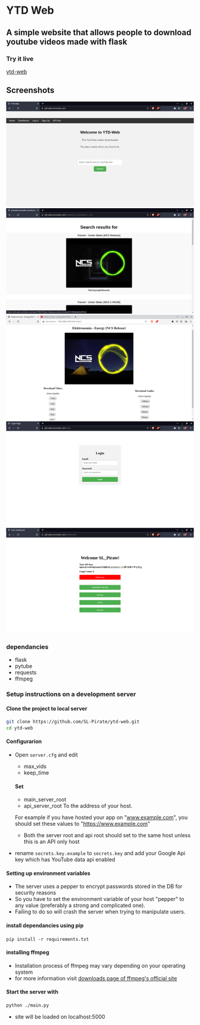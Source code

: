# YTD Web

## A simple website that allows people to download youtube videos made with flask 

### Try it live 
[ytd-web](https://ytd-web.onrender.com/)

## Screenshots
![homepage](https://raw.githubusercontent.com/SL-Pirate/ytd-web/main/screenshots/ss1.png)
![video search page](https://raw.githubusercontent.com/SL-Pirate/ytd-web/main/screenshots/ss5.png)
![video description page](https://raw.githubusercontent.com/SL-Pirate/ytd-web/main/screenshots/ss2.png)
![login page](https://raw.githubusercontent.com/SL-Pirate/ytd-web/main/screenshots/ss6.png)
![dashboard](https://raw.githubusercontent.com/SL-Pirate/ytd-web/main/screenshots/ss7.png)

### dependancies 
- flask
- pytube
- requests
- ffmpeg

### Setup instructions on a development server
#### Clone the project to local server
```bash
git clone https://github.com/SL-Pirate/ytd-web.git
cd ytd-web
```
#### Configurarion
- Open `server.cfg` and edit
  - max_vids
  - keep_time
  #### Set
  - main_server_root
  - api_server_root
  To the address of your host.

  For example if you have hosted your app on "www.example.com",  you should set these values to "https://www.example.com"
  - Both the server root and api root should set to the same host unless this is an API only host
- rename `secrets.key.example` to `secrets.key` and add your Google Api key which has YouTube data api enabled

#### Setting up environment variables
- The server uses a pepper to encrypt passwords stored in the DB for security reasons
- So you have to set the environment variable of your host "pepper" to any value (preferably a strong and complicated one).
- Failing to do so will crash the server when trying to manipulate users.

#### install dependancies using pip
`pip install -r requirements.txt`

#### installing ffmpeg
 - Installation process of ffmpeg may vary depending on your operating system
 - for more information visit [downloads page of ffmpeg's official site](https://ffmpeg.org/download.html)

#### Start the server with
```bash
python ./main.py
```

- site will be loaded on localhost:5000
